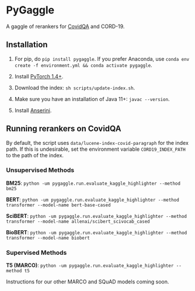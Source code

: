 # PyGaggle

A gaggle of rerankers for [CovidQA](https://github.com/castorini/pygaggle/blob/master/data/) and CORD-19. 

## Installation

1. For pip, do `pip install pygaggle`. If you prefer Anaconda, use `conda env create -f environment.yml && conda activate pygaggle`.

2. Install [PyTorch 1.4+](http://pytorch.org/).

3. Download the index: `sh scripts/update-index.sh`.

4. Make sure you have an installation of Java 11+: `javac --version`.

5. Install [Anserini](https://github.com/castorini/anserini).


## Running rerankers on CovidQA

By default, the script uses `data/lucene-index-covid-paragraph` for the index path.
If this is undesirable, set the environment variable `CORD19_INDEX_PATH` to the path of the index.


### Unsupervised Methods

**BM25**: `python -um pygaggle.run.evaluate_kaggle_highlighter --method bm25`

**BERT**: `python -um pygaggle.run.evaluate_kaggle_highlighter --method transformer --model-name bert-base-cased`

**SciBERT**: `python -um pygaggle.run.evaluate_kaggle_highlighter --method transformer --model-name allenai/scibert_scivocab_cased`

**BioBERT**: `python -um pygaggle.run.evaluate_kaggle_highlighter --method transformer --model-name biobert`


### Supervised Methods

**T5 (MARCO)**: `python -um pygaggle.run.evaluate_kaggle_highlighter --method t5`

Instructions for our other MARCO and SQuAD models coming soon.

